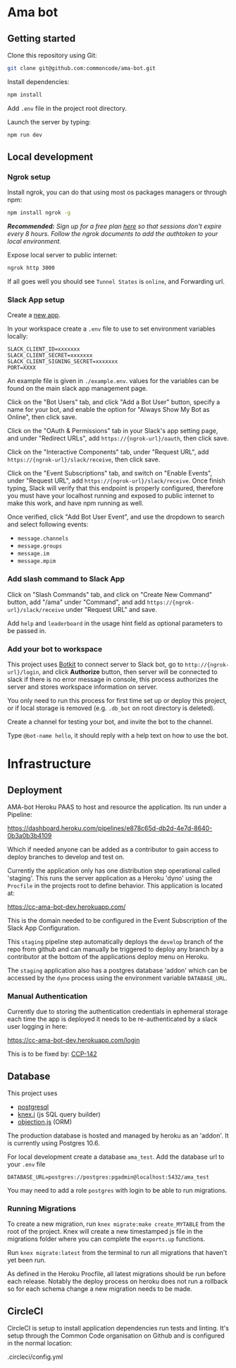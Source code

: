# Ama bot

## Getting started

Clone this repository using Git:

```bash
git clone git@github.com:commoncode/ama-bot.git
```

Install dependencies:

```bash
npm install
```

Add `.env` file in the project root directory.

Launch the server by typing:

```bash
npm run dev
```

## Local development

### Ngrok setup

Install ngrok, you can do that using most os packages managers or through npm:

```bash
npm install ngrok -g
```

_**Recommended:** Sign up for a free plan [here](https://dashboard.ngrok.com/user/signup) so that sessions don't expire every 8 hours. Follow the ngrok documents to add the authtoken to your local environment._

Expose local server to public internet:

```bash
ngrok http 3000
```

If all goes well you should see `Tunnel States` is `online`, and Forwarding url.

### Slack App setup

Create a [new app](https://api.slack.com/apps?new_app=1).

In your workspace create a `.env` file to use to set environment variables locally:

```
SLACK_CLIENT_ID=xxxxxxx
SLACK_CLIENT_SECRET=xxxxxxx
SLACK_CLIENT_SIGNING_SECRET=xxxxxxx
PORT=XXXX
```

An example file is given in `./example.env`. values for the variables can be found
on the main slack app management page.

Click on the "Bot Users" tab, and click "Add a Bot User" button, specify a name for
your bot, and enable the option for "Always Show My Bot as Online", then click save.

Click on the "OAuth & Permissions" tab in your Slack's app setting page, and under
"Redirect URLs", add `https://{ngrok-url}/oauth`, then click save.

Click on the "Interactive Components" tab, under "Request URL",
add `https://{ngrok-url}/slack/receive`, then click save.

Click on the "Event Subscriptions" tab, and switch on "Enable Events",
under "Request URL", add `https://{ngrok-url}/slack/receive`. Once finish typing,
Slack will verify that this endpoint is properly configured, therefore you must have your localhost running and exposed to public internet to make this work, and have npm running as well.

Once verified, click "Add Bot User Event", and use the dropdown to search and select following events:

- `message.channels`
- `message.groups`
- `message.im`
- `message.mpim`

### Add slash command to Slack App

Click on "Slash Commands" tab, and click on "Create New Command" button,
add "/ama" under "Command", and add `https://{ngrok-url}/slack/receive` under "Request URL" and save.

Add `help` and `leaderboard` in the usage hint field as optional parameters to be passed in.

### Add your bot to workspace

This project uses [Botkit](https://botkit.ai/docs/readme-slack.html) to connect server to Slack bot,
go to `http://{ngrok-url}/login`, and click **Authorize** button, then server will be connected to slack
if there is no error message in console, this process authorizes the server and stores workspace information on server.

You only need to run this process for first time set up or deploy this project, or if local storage is removed
(e.g. `.db_bot` on root directory is deleted).

Create a channel for testing your bot, and invite the bot to the channel.

Type `@bot-name hello`, it should reply with a help text on how to use the bot.

# Infrastructure

## Deployment

AMA-bot Heroku PAAS to host and resource the application. Its run under a Pipeline:

https://dashboard.heroku.com/pipelines/e878c65d-db2d-4e7d-8640-0b3a0b3b4109

Which if needed anyone can be added as a contributor to gain access to deploy branches to develop and test on.

Currently the application only has one distribution step operational called 'staging'. This runs the server
application as a Heroku 'dyno' using the `Procfile` in the projects root to define behavior. This application is
located at:

https://cc-ama-bot-dev.herokuapp.com/

This is the domain needed to be configured in the Event Subscription of the Slack App Configuration.

This `staging` pipeline step automatically deploys the `develop` branch of the repo from github and can manually
be triggered to deploy any branch by a contributor at the bottom of the applications deploy menu on Heroku.

The `staging` application also has a postgres database 'addon' which can be accessed by the `dyno` process using the
environment variable `DATABASE_URL`.

### Manual Authentication

Currently due to storing the authentication credentials in ephemeral storage each time the app is deployed it needs
to be re-authenticated by a slack user logging in here:

https://cc-ama-bot-dev.herokuapp.com/login

This is to be fixed by: [CCP-142](https://commoncode.atlassian.net/browse/CCP-142)

## Database

This project uses

- [postgresql](https://www.postgresql.org/docs/10/app-psql.html)
- [knex.j](https://knexjs.org/) (js SQL query builder)
- [objection.js](http://vincit.github.io/objection.js/) (ORM)

The production database is hosted and managed by heroku as an 'addon'. It is currently using Postgres 10.6.

For local development create a database `ama_test`. 
Add the database url to your `.env` file

```
DATABASE_URL=postgres://postgres:pgadmin@localhost:5432/ama_test
```
You may need to add a role `postgres` with login to be able to run migrations.  

### Running Migrations

To create a new migration, run `knex migrate:make create_MYTABLE` from the root of the project.
Knex will create a new timestamped js file in the migrations folder where you can complete the `exports.up` functions.

Run `knex migrate:latest` from the terminal to run all migrations that haven't yet been run.

As defined in the Heroku Procfile, all latest migrations should be run before each release. Notably the deploy
process on heroku does not run a rollback so for each schema change a new migration needs to be made.

## CircleCI

CircleCI is setup to install application dependencies run tests and linting.
It's setup through the Common Code organisation on Github and is configured in the
normal location:

.circleci/config.yml
